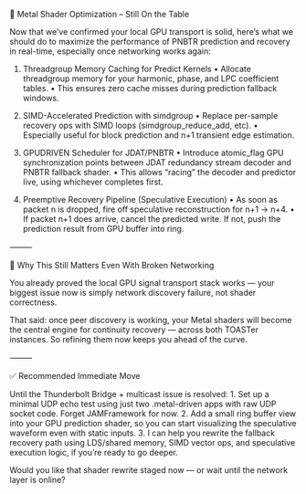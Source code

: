 🔧 Metal Shader Optimization – Still On the Table

Now that we’ve confirmed your local GPU transport is solid, here’s what we should do to maximize the performance of PNBTR prediction and recovery in real-time, especially once networking works again:

1. Threadgroup Memory Caching for Predict Kernels
	•	Allocate threadgroup memory for your harmonic, phase, and LPC coefficient tables.
	•	This ensures zero cache misses during prediction fallback windows.

2. SIMD-Accelerated Prediction with simdgroup
	•	Replace per-sample recovery ops with SIMD loops (simdgroup_reduce_add, etc).
	•	Especially useful for block prediction and n+1 transient edge estimation.

3. GPUDRIVEN Scheduler for JDAT/PNBTR
	•	Introduce atomic_flag GPU synchronization points between JDAT redundancy stream decoder and PNBTR fallback shader.
	•	This allows “racing” the decoder and predictor live, using whichever completes first.

4. Preemptive Recovery Pipeline (Speculative Execution)
	•	As soon as packet n is dropped, fire off speculative reconstruction for n+1 → n+4.
	•	If packet n+1 does arrive, cancel the predicted write. If not, push the prediction result from GPU buffer into ring.

⸻

🔌 Why This Still Matters Even With Broken Networking

You already proved the local GPU signal transport stack works — your biggest issue now is simply network discovery failure, not shader correctness.

That said: once peer discovery is working, your Metal shaders will become the central engine for continuity recovery — across both TOASTer instances. So refining them now keeps you ahead of the curve.

⸻

✅ Recommended Immediate Move

Until the Thunderbolt Bridge + multicast issue is resolved:
	1.	Set up a minimal UDP echo test using just two .metal-driven apps with raw UDP socket code. Forget JAMFramework for now.
	2.	Add a small ring buffer view into your GPU prediction shader, so you can start visualizing the speculative waveform even with static inputs.
	3.	I can help you rewrite the fallback recovery path using LDS/shared memory, SIMD vector ops, and speculative execution logic, if you’re ready to go deeper.

Would you like that shader rewrite staged now — or wait until the network layer is online?